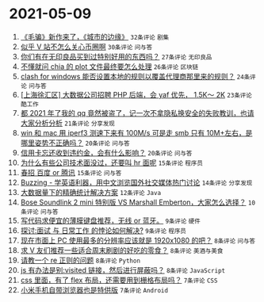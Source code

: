 # 2021-05-09

1. [《毛骗》新作来了，《城市的边缘》](https://www.v2ex.com/t/775785) `32条评论` `剧集`
1. [似乎 V 站不怎么关心币圈啊](https://www.v2ex.com/t/775772) `30条评论` `问与答`
1. [你们有在无印良品买到过特别好用的东西吗？](https://www.v2ex.com/t/775799) `27条评论` `无印良品`
1. [不懂就问 chia 的 plot 文件最终要怎么处理](https://www.v2ex.com/t/775778) `26条评论` `区块链`
1. [clash for windows 能否设置本地的规则以覆盖代理商那里来的规则？](https://www.v2ex.com/t/775773) `24条评论` `问与答`
1. [[上海徐汇区] 大数据公司招聘 PHP 后端，会 yaf 优先， 1.5K～ 2K](https://www.v2ex.com/t/775798) `23条评论` `酷工作`
1. [都 2021 年了我的 qq 竟然被盗了，记一次不拿隐私换安全的失败教训，也请大家分析分析](https://www.v2ex.com/t/775784) `21条评论` `分享发现`
1. [win 和 mac 用 iperf3 测速下来有 100M/s 可是走 smb 只有 10M+左右，是哪里姿势不正确吗？](https://www.v2ex.com/t/775791) `20条评论` `问与答`
1. [信用卡忘还收到违约金，会有什么影响？](https://www.v2ex.com/t/775816) `20条评论` `问与答`
1. [为什么有些公司技术面没过，还要叫 hr 面呢](https://www.v2ex.com/t/775817) `15条评论` `程序员`
1. [春招 百度 or 腾讯](https://www.v2ex.com/t/775788) `15条评论` `问与答`
1. [Buzzing - 学英语利器，用中文浏览国外社交媒体热门讨论](https://www.v2ex.com/t/775782) `14条评论` `分享发现`
1. [大数据量下的精确统计解决方案](https://www.v2ex.com/t/775796) `12条评论` `Java`
1. [Bose Soundlink 2 mini 特别版 VS Marshall Emberton，大家怎么选择？](https://www.v2ex.com/t/775795) `10条评论` `问与答`
1. [写代码求便宜的薄膜键盘推荐，无线 or 蓝牙。](https://www.v2ex.com/t/775806) `9条评论` `硬件`
1. [探讨:面试 与 日常工作 的悖论如何解决?](https://www.v2ex.com/t/775790) `9条评论` `程序员`
1. [现在市面上 PC 使用最多的分辨率应该就是 1920x1080 的吧？](https://www.v2ex.com/t/775825) `8条评论` `问与答`
1. [求 V 友们推荐一些适合周末刷剧的好吃的零食？](https://www.v2ex.com/t/775797) `8条评论` `美酒与美食`
1. [请教一个 re 正则的问题](https://www.v2ex.com/t/775794) `8条评论` `Python`
1. [js 有办法是别:visited 链接，然后进行屏蔽吗？](https://www.v2ex.com/t/775793) `8条评论` `JavaScript`
1. [css 里面，有了 flex 布局，还需要用到栅格布局吗？](https://www.v2ex.com/t/775786) `7条评论` `CSS`
1. [小米手机自带浏览器也是特供版](https://www.v2ex.com/t/775807) `7条评论` `Android`
